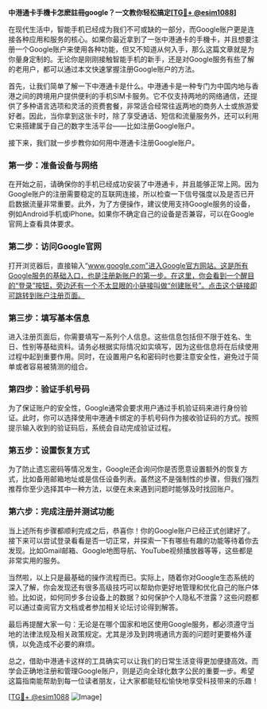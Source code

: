 **中港通卡手機卡怎麽註冊google？一文教你轻松搞定[[TG💪+ @esim1088](https://t.me/s/esim1088)]**

在现代生活中，智能手机已经成为我们不可或缺的一部分，而Google账户更是连接各种应用和服务的核心。如果你最近拿到了一张中港通卡的手機卡，并且想要注册一个Google账户来使用各种功能，但又不知道从何入手，那么这篇文章就是为你量身定制的。无论你是刚刚接触智能手机的新手，还是对Google服务有些了解的老用户，都可以通过本文快速掌握注册Google账户的方法。

首先，让我们简单了解一下中港通卡是什么。中港通卡是一种专门为中国内地与香港之间的跨境用户提供便利的手机SIM卡服务。它不仅支持两地的网络通信，还提供了多种语言选项和灵活的资费套餐，非常适合经常往返两地的商务人士或旅游爱好者。因此，当你拿到这张卡时，除了享受通话、短信和流量服务外，还可以利用它来搭建属于自己的数字生活平台——比如注册Google账户。

接下来，我们就一步步教你如何用中港通卡注册Google账户。

### 第一步：准备设备与网络

在开始之前，请确保你的手机已经成功安装了中港通卡，并且能够正常上网。因为Google账户的注册需要稳定的互联网连接，所以检查一下信号强度以及是否已开启数据流量非常重要。此外，为了方便操作，建议使用支持Google服务的设备，例如Android手机或iPhone。如果你不确定自己的设备是否兼容，可以在Google官网上查看具体要求。

### 第二步：访问Google官网

打开浏览器后，直接输入“www.google.com”进入Google官方网站。这是所有Google服务的基础入口，也是注册新账户的第一步。在这里，你会看到一个醒目的“登录”按钮，旁边还有一个不太显眼的小链接叫做“创建账号”。点击这个链接即可跳转到账户注册页面。

### 第三步：填写基本信息

进入注册页面后，你需要填写一系列个人信息。这些信息包括但不限于姓名、生日、性别等基础资料。请务必根据实际情况如实填写，因为这些信息将在后续使用过程中起到重要作用。同时，在设置用户名和密码时也要注意安全性，避免过于简单或者容易被猜测的组合。

### 第四步：验证手机号码

为了保证账户的安全性，Google通常会要求用户通过手机验证码来进行身份验证。此时，你可以选择使用中港通卡绑定的手机号码作为接收验证码的方式。按照提示输入收到的验证码后，系统会自动完成验证过程。

### 第五步：设置恢复方式

为了防止遗忘密码等情况发生，Google还会询问你是否愿意设置额外的恢复方式，比如备用邮箱地址或是信任设备列表。虽然这不是强制性的步骤，但我们强烈推荐你至少选择其中一种方法，以便在未来遇到问题时能够及时找回账户。

### 第六步：完成注册并测试功能

当上述所有步骤都顺利完成之后，恭喜你！你的Google账户已经正式创建好了。接下来可以尝试登录看看是否一切正常，并探索一下有哪些有趣的功能等待着你去发现。比如Gmail邮箱、Google地图导航、YouTube视频播放器等等，这些都是非常实用的服务。

当然啦，以上只是最基础的操作流程而已。实际上，随着你对Google生态系统的深入了解，你会发现还有很多高级技巧可以帮助你更好地管理和优化自己的账户体验。比如说，如何同步多台设备上的数据？如何保护个人隐私不泄露？这些问题都可以通过查阅官方文档或者参加相关论坛讨论得到解答。

最后再提醒大家一句：无论是在哪个国家和地区使用Google服务，都必须遵守当地的法律法规及相关政策规定。尤其是涉及到跨境通讯方面的问题时更要格外谨慎，以免造成不必要的麻烦。

总之，借助中港通卡这样的工具确实可以让我们的日常生活变得更加便捷高效。而学会正确地注册和管理Google账户，则是迈向全球化数字公民的重要一步。希望这篇指南能帮助到每一位读者朋友，让大家都能轻松愉快地享受科技带来的乐趣！

[[TG💪+ @esim1088](https://t.me/s/esim1088) ![Image](https://i.postimg.cc/4NQfJmqS/Snipaste-2025-05-13-00-14-12.png)]